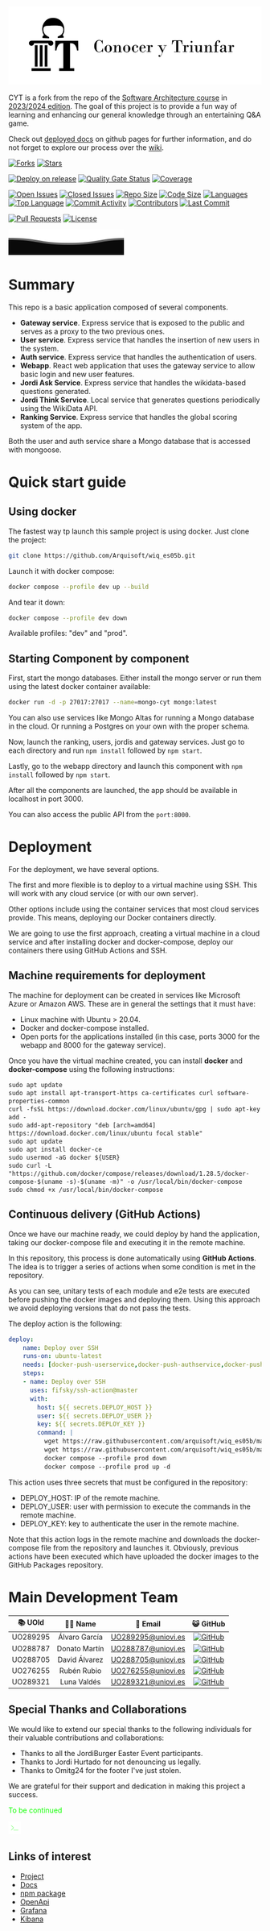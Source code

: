 <img src="projectmedia/logo.svg">

CYT is a fork from the repo of the [Software Architecture course](http://arquisoft.github.io/) in [2023/2024 edition](https://arquisoft.github.io/course2324.html). The goal of this project is to provide a fun way of learning and enhancing our general knowledge through an entertaining Q&A game.

Check out [deployed docs](https://arquisoft.github.io/wiq_es05b/) on github pages for further information, and do not forget to explore our process over the [wiki](https://github.com/Arquisoft/wiq_es05b/wiki).

[![Forks](https://img.shields.io/github/forks/Arquisoft/wiq_es05b)](https://github.com/Arquisoft/wiq_es05b/network/members)
[![Stars](https://img.shields.io/github/stars/Arquisoft/wiq_es05b)](https://github.com/Arquisoft/wiq_es05b/stargazers)

[![Deploy on release](https://github.com/Arquisoft/wiq_es05b/actions/workflows/deploy.yml/badge.svg)](https://github.com/Arquisoft/wiq_es05b/actions/workflows/deploy.yml) [![Quality Gate Status](https://sonarcloud.io/api/project_badges/measure?project=Arquisoft_wiq_es05b&metric=alert_status)](https://sonarcloud.io/summary/new_code?id=Arquisoft_wiq_es05b) [![Coverage](https://sonarcloud.io/api/project_badges/measure?project=Arquisoft_wiq_es05b&metric=coverage)](https://sonarcloud.io/summary/new_code?id=Arquisoft_wiq_es05b)

[![Open Issues](https://img.shields.io/github/issues-raw/Arquisoft/wiq_es05b)](https://github.com/Arquisoft/wiq_es05b/issues) [![Closed Issues](https://img.shields.io/github/issues-closed-raw/Arquisoft/wiq_es05b)](https://github.com/Arquisoft/wiq_es05b/issues?q=is%3Aissue+is%3Aclosed)
[![Repo Size](https://img.shields.io/github/repo-size/Arquisoft/wiq_es05b)](https://github.com/Arquisoft/wiq_es05b)
[![Code Size](https://img.shields.io/github/languages/code-size/Arquisoft/wiq_es05b)](https://github.com/Arquisoft/wiq_es05b)
[![Languages](https://img.shields.io/github/languages/count/Arquisoft/wiq_es05b)](https://github.com/Arquisoft/wiq_es05b) [![Top Language](https://img.shields.io/github/languages/top/Arquisoft/wiq_es05b)](https://github.com/Arquisoft/wiq_es05b)
[![Commit Activity](https://img.shields.io/github/commit-activity/m/Arquisoft/wiq_es05b)](https://github.com/Arquisoft/wiq_es05b/commits/main)
[![Contributors](https://img.shields.io/github/contributors/Arquisoft/wiq_es05b)](https://github.com/Arquisoft/wiq_es05b/graphs/contributors) [![Last Commit](https://img.shields.io/github/last-commit/Arquisoft/wiq_es05b)](https://github.com/Arquisoft/wiq_es05b/commits/main) 

[![Pull Requests](https://img.shields.io/github/issues-pr/Arquisoft/wiq_es05b)](https://github.com/Arquisoft/wiq_es05b/pulls)
[![License](https://img.shields.io/github/license/Arquisoft/wiq_es05b)](https://github.com/Arquisoft/wiq_es05b/blob/main/LICENSE)

<img src="projectmedia/footer.svg">

# Summary

This repo is a basic application composed of several components.

- **Gateway service**. Express service that is exposed to the public and serves as a proxy to the two previous ones.
- **User service**. Express service that handles the insertion of new users in the system.
- **Auth service**. Express service that handles the authentication of users.
- **Webapp**. React web application that uses the gateway service to allow basic login and new user features.
- **Jordi Ask Service**. Express service that handles the wikidata-based questions generated.
- **Jordi Think Service**. Local service that generates questions periodically using the WikiData API.
- **Ranking Service**. Express service that handles the global scoring system of the app.

Both the user and auth service share a Mongo database that is accessed with mongoose.

# Quick start guide

## Using docker

The fastest way tp launch this sample project is using docker. Just clone the project:

```sh
git clone https://github.com/Arquisoft/wiq_es05b.git
```

Launch it with docker compose:

```sh
docker compose --profile dev up --build
```

And tear it down:

```sh
docker compose --profile dev down
```

Available profiles: "dev" and "prod".

## Starting Component by component

First, start the mongo databases. Either install the mongo server or run them using the latest docker container available:

```sh
docker run -d -p 27017:27017 --name=mongo-cyt mongo:latest
```

You can also use services like Mongo Altas for running a Mongo database in the cloud. Or running a Postgres on your own with the proper schema.

Now, launch the ranking, users, jordis and gateway services. Just go to each directory and run `npm install` followed by `npm start`.

Lastly, go to the webapp directory and launch this component with `npm install` followed by `npm start`.

After all the components are launched, the app should be available in localhost in port 3000.

You can also access the public API from the `port:8000`.

# Deployment

For the deployment, we have several options. 

The first and more flexible is to deploy to a virtual machine using SSH. This will work with any cloud service (or with our own server). 

Other options include using the container services that most cloud services provide. This means, deploying our Docker containers directly. 

We are going to use the first approach, creating a virtual machine in a cloud service and after installing docker and docker-compose, deploy our containers there using GitHub Actions and SSH.

## Machine requirements for deployment

The machine for deployment can be created in services like Microsoft Azure or Amazon AWS. These are in general the settings that it must have:

- Linux machine with Ubuntu > 20.04.
- Docker and docker-compose installed.
- Open ports for the applications installed (in this case, ports 3000 for the webapp and 8000 for the gateway service).

Once you have the virtual machine created, you can install **docker** and **docker-compose** using the following instructions:

```ssh
sudo apt update
sudo apt install apt-transport-https ca-certificates curl software-properties-common
curl -fsSL https://download.docker.com/linux/ubuntu/gpg | sudo apt-key add -
sudo add-apt-repository "deb [arch=amd64] https://download.docker.com/linux/ubuntu focal stable"
sudo apt update
sudo apt install docker-ce
sudo usermod -aG docker ${USER}
sudo curl -L "https://github.com/docker/compose/releases/download/1.28.5/docker-compose-$(uname -s)-$(uname -m)" -o /usr/local/bin/docker-compose
sudo chmod +x /usr/local/bin/docker-compose
```

## Continuous delivery (GitHub Actions)

Once we have our machine ready, we could deploy by hand the application, taking our docker-compose file and executing it in the remote machine. 

In this repository, this process is done automatically using **GitHub Actions**. The idea is to trigger a series of actions when some condition is met in the repository. 

As you can see, unitary tests of each module and e2e tests are executed before pushing the docker images and deploying them. Using this approach we avoid deploying versions that do not pass the tests.

The deploy action is the following:

```yml
deploy:
    name: Deploy over SSH
    runs-on: ubuntu-latest
    needs: [docker-push-userservice,docker-push-authservice,docker-push-gatewayservice,docker-push-webapp]
    steps:
    - name: Deploy over SSH
      uses: fifsky/ssh-action@master
      with:
        host: ${{ secrets.DEPLOY_HOST }}
        user: ${{ secrets.DEPLOY_USER }}
        key: ${{ secrets.DEPLOY_KEY }}
        command: |
          wget https://raw.githubusercontent.com/arquisoft/wiq_es05b/master/docker-compose.yml -O docker-compose.yml
          wget https://raw.githubusercontent.com/arquisoft/wiq_es05b/master/.env -O .env
          docker compose --profile prod down
          docker compose --profile prod up -d
```

This action uses three secrets that must be configured in the repository:
- DEPLOY_HOST: IP of the remote machine.
- DEPLOY_USER: user with permission to execute the commands in the remote machine.
- DEPLOY_KEY: key to authenticate the user in the remote machine.

Note that this action logs in the remote machine and downloads the docker-compose file from the repository and launches it. Obviously, previous actions have been executed which have uploaded the docker images to the GitHub Packages repository.

# Main Development Team

| 📚 UOId | 🧑‍💻 Name | 📧 Email | 😺 GitHub |
| :---: | :---: | :---: | :---: |
| UO289295 | Álvaro García | [UO289295@uniovi.es](mailto:UO289295@uniovi.es) | [![GitHub](https://img.shields.io/badge/GitHub-algarfer-brightgreen)](https://github.com/algarfer) |
| UO288787 | Donato Martín | [UO288787@uniovi.es](mailto:UO288787@uniovi.es) | [![GitHub](https://img.shields.io/badge/GitHub-dononitram-brightgreen)](https://github.com/dononitram) |
| UO288705 | David Álvarez | [UO288705@uniovi.es](mailto:UO288705@uniovi.es) | [![GitHub](https://img.shields.io/badge/GitHub-DavidAlvrz-brightgreen)](https://github.com/DavidAlvrz) |
| UO276255 | Rubén Rubio | [UO276255@uniovi.es](mailto:UO276255@uniovi.es) | [![GitHub](https://img.shields.io/badge/GitHub-UO276255-brightgreen)](https://github.com/UO2766255) |
| UO289321 | Luna Valdés | [UO289321@uniovi.es](mailto:UO289321@uniovi.es) | [![GitHub](https://img.shields.io/badge/GitHub-uo28931-brightgreen)](https://github.com/uo289321) |

## Special Thanks and Collaborations

We would like to extend our special thanks to the following individuals for their valuable contributions and collaborations:

- Thanks to all the JordiBurger Easter Event participants.
- Thanks to Jordi Hurtado for not denouncing us legally.
- Thanks to Omitg24 for the footer I've just stolen.

We are grateful for their support and dedication in making this project a success.

<p style="color: #10ff00">To be continued</p>
<img src="projectmedia/console.svg" style="width: 5%">

## Links of interest

- [Project](https://cyt.is-cool.dev/)
- [Docs](https://arquisoft.github.io/wiq_es05b/)
- [npm package](https://www.npmjs.com/package/cyt-utils?activeTab=versions)
- [OpenApi](https://cyt.is-cool.dev/api/doc)
- [Grafana](https://cyt.is-cool.dev/grafana)
- [Kibana](https://cyt.is-cool.dev/kibana) 

